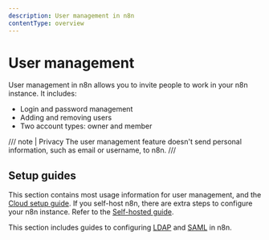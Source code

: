 ```yaml
---
description: User management in n8n
contentType: overview
---
```


# User management

User management in n8n allows you to invite people to work in your n8n instance. It includes:

* Login and password management
* Adding and removing users
* Two account types: owner and member

/// note | Privacy
The user management feature doesn't send personal information, such as email or username, to n8n.
///
## Setup guides
<!-- vale off -->
This section contains most usage information for user management, and the [Cloud setup guide](/user-management/cloud-setup/). If you self-host n8n, there are extra steps to configure your n8n instance. Refer to the [Self-hosted guide](/hosting/user-management-self-hosted/).
<!-- vale on -->
This section includes guides to configuring [LDAP](/user-management/ldap/) and [SAML](/user-management/saml/) in n8n.
